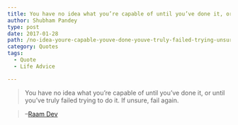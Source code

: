 ```yaml
---
title: You have no idea what you’re capable of until you’ve done it, or until you’ve truly failed trying to do it. If unsure, fail again
author: Shubham Pandey
type: post
date: 2017-01-28
path: /no-idea-youre-capable-youve-done-youve-truly-failed-trying-unsure-fail/
category: Quotes
tags:
  - Quote
  - Life Advice

---
```

> You have no idea what you&#8217;re capable of until you&#8217;ve done it, or until you&#8217;ve truly failed trying to do it. If unsure, fail again.
  
> <span class="text-right">&#8211;<a href="https://raamdev.com/2013/what-youre-capable-of/" target="_blank">Raam Dev</a></span>